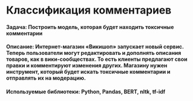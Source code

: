 # Классификация комментариев

#### Задача: Построить модель, которая будет находить токсичные комментарии

#### Описание: Интернет-магазин «Викишоп» запускает новый сервис. Теперь пользователи могут редактировать и дополнять описания товаров, как в вики-сообществах. То есть клиенты предлагают свои правки и комментируют изменения других. Магазину нужен инструмент, который будет искать токсичные комментарии и отправлять их на модерацию.

#### Используемые библиотеки: Python, Pandas, BERT, nltk, tf-idf
